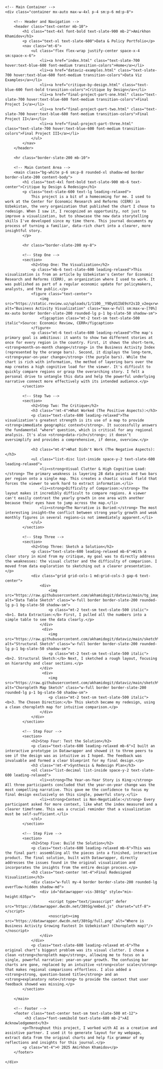 
<html lang="en">
<head>
    <meta charset="UTF-8">
    <meta name="viewport" content="width=device-width, initial-scale=1.0">
    <title>Critique by Design | Amirkhon Khamidov's Portfolio</title>
    <script src="https://cdn.tailwindcss.com"></script>
    <link rel="preconnect" href="https://fonts.googleapis.com">
    <link rel="preconnect" href="https://fonts.gstatic.com" crossorigin>
    <link href="https://fonts.googleapis.com/css2?family=Inter:wght@400;500;700&display=swap" rel="stylesheet">
    <style>
        body {
            font-family: 'Inter', sans-serif;
        }
        .content-body h2 {
            font-size: 1.875rem; /* 3xl */
            font-weight: 700;
            color: #1e293b; /* slate-900 */
            margin-bottom: 1.5rem; /* mb-6 */
            margin-top: 2.5rem; /* mt-10 */
        }
        .content-body h3 {
            font-size: 1.5rem; /* 2xl */
            font-weight: 700;
            color: #1e293b; /* slate-900 */
            margin-bottom: 1rem; /* mb-4 */
            margin-top: 2rem; /* mt-8 */
        }
    </style>
</head>
<body class="bg-slate-50 text-slate-800">

    <!-- Main Container -->
    <div class="container mx-auto max-w-4xl p-4 sm:p-6 md:p-8">

        <!-- Header and Navigation -->
        <header class="text-center mb-10">
            <h1 class="text-4xl font-bold text-slate-900 mb-2">Amirkhon Khamidov</h1>
            <p class="text-xl text-slate-600">Data & Policy Portfolio</p>
            <nav class="mt-6">
                <ul class="flex flex-wrap justify-center space-x-4 sm:space-x-6">
                    <li><a href="index.html" class="text-slate-700 hover:text-blue-600 font-medium transition-colors">Home</a></li>
                    <li><a href="dataviz-examples.html" class="text-slate-700 hover:text-blue-600 font-medium transition-colors">Data Viz Examples</a></li>
                    <li><a href="critique-by-design.html" class="text-blue-600 font-bold transition-colors">Critique by Design</a></li>
                    <li><a href="final-project-part-one.html" class="text-slate-700 hover:text-blue-600 font-medium transition-colors">Final Project I</a></li>
                    <li><a href="final-project-part-two.html" class="text-slate-700 hover:text-blue-600 font-medium transition-colors">Final Project II</a></li>
                    <li><a href="final-project-part-three.html" class="text-slate-700 hover:text-blue-600 font-medium transition-colors">Final Project III</a></li>
                </ul>
            </nav>
        </header>

        <hr class="border-slate-200 mb-10">

        <!-- Main Content Area -->
        <main class="bg-white p-6 sm:p-8 rounded-xl shadow-md border border-slate-200 content-body">
            <h1 class="text-4xl font-bold text-slate-900 mb-6 text-center">Critique by Design & Redesign</h1>
            <p class="text-slate-600 text-lg leading-relaxed">
                This project is a bit of a homecoming for me. I used to work at the Center for Economic Research and Reforms (CERR) in Uzbekistan, the very organization that published the chart I chose to redesign. When I saw it, I recognized an opportunity, not just to improve a visualization, but to showcase the new data storytelling skills I've developed since my time there. This journal documents my process of turning a familiar, data-rich chart into a clearer, more insightful story.
            </p>
            
            <hr class="border-slate-200 my-8">

            <!-- Step One -->
            <section>
                <h2>Step One: The Visualization</h2>
                <p class="mb-6 text-slate-600 leading-relaxed">This visualization is from an article by Uzbekistan's Center for Economic Research and Reforms (CERR), an organization where I used to work. It was published as part of a regular economic update for policymakers, analysts, and the public.</p>
                <figure class="text-center">
                    <img src="https://static.review.uz/uploads/1/1100__Y9DyU1IbE9sY2s1D_v2eqxrwvin2DCGw.jpg" alt="Business Activity Visualization" class="max-w-full sm:max-w-[70%] mx-auto border border-slate-200 rounded-lg p-1 bg-slate-50 shadow-sm">
                    <figcaption class="mt-2 text-sm text-slate-500 italic">Source: Economic Review, CERR</figcaption>
                </figure>
                <p class="mt-6 text-slate-600 leading-relaxed">The map's primary goal is ambitious: it wants to show two different stories at once for every region in the country. First, it shows the short-term, <strong>month-on-month change</strong> in the Business Activity Index (represented by the orange bars). Second, it displays the long-term, <strong>year-on-year change</strong> (the purple bars). While the chart is rich with information, the method of layering bars over the map creates a high cognitive load for the viewer. It's difficult to quickly compare regions or grasp the overarching story. I felt a personal drive to untangle this data and help the powerful underlying narrative connect more effectively with its intended audience.</p>
            </section>

            <!-- Step Two -->
            <section>
                <h2>Step Two: The Critique</h2>
                <h3 class="!mt-4">What Worked (The Positive Aspects):</h3>
                <p class="text-slate-600 leading-relaxed">The visualization's greatest strength is its use of a map to provide <strong>immediate geographic context</strong>. It successfully answers the fundamental "where" question, which is critical for any regional analysis. It's also <strong>data-rich</strong>; it doesn’t oversimplify and provides a comprehensive, if dense, overview.</p>
                
                <h3 class="mt-6">What Didn't Work (The Negative Aspects):</h3>
                <ul class="list-disc list-inside space-y-2 text-slate-600 leading-relaxed">
                    <li><strong>Visual Clutter & High Cognitive Load:</strong> The primary weakness is layering 28 data points and two bars per region onto a single map. This creates a chaotic visual field that forces the viewer to work hard to extract information.</li>
                    <li><strong>Difficulty of Comparison:</strong> The layout makes it incredibly difficult to compare regions. A viewer can't easily contrast the yearly growth in one area with another because their eyes have to jump across the map.</li>
                    <li><strong>The Narrative is Buried:</strong> The most interesting insight—the conflict between strong yearly growth and weak monthly figures in several regions—is not immediately apparent.</li>
                </ul>
            </section>
            
            <!-- Step Three -->
            <section>
                <h2>Step Three: Sketch a Solution</h2>
                <p class="text-slate-600 leading-relaxed mb-6">With a clear story in mind from my critique, my goal was to directly address the weaknesses: the visual clutter and the difficulty of comparison. I moved from data exploration to sketching out a clearer presentation.</p>
                <div class="grid grid-cols-1 md:grid-cols-3 gap-6 text-center">
                    <div>
                        <img src="https://raw.githubusercontent.com/akhamidogit/dataviz/main/tg_image_7.png" alt="Data Table Sketch" class="w-full border border-slate-200 rounded-lg p-1 bg-slate-50 shadow-sm">
                        <p class="mt-2 text-sm text-slate-500 italic"><b>1. Data Extraction:</b> First, I pulled all the numbers into a simple table to see the data clearly.</p>
                    </div>
                     <div>
                        <img src="https://raw.githubusercontent.com/akhamidogit/dataviz/main/sketch%201.jpg" alt="Structural Sketch" class="w-full border border-slate-200 rounded-lg p-1 bg-slate-50 shadow-sm">
                        <p class="mt-2 text-sm text-slate-500 italic"><b>2. Structural Sketch:</b> Next, I sketched a rough layout, focusing on hierarchy and clear sections.</p>
                    </div>
                     <div>
                        <img src="https://raw.githubusercontent.com/akhamidogit/dataviz/main/sketch%202.jpg" alt="Choropleth Map Sketch" class="w-full border border-slate-200 rounded-lg p-1 bg-slate-50 shadow-sm">
                        <p class="mt-2 text-sm text-slate-500 italic"><b>3. The Chosen Direction:</b> This sketch became my redesign, using a clean choropleth map for intuitive comparison.</p>
                    </div>
                </div>
            </section>

            <!-- Step Four -->
            <section>
                <h2>Step Four: Test the Solution</h2>
                <p class="text-slate-600 leading-relaxed mb-6">I built an interactive prototype in Datawrapper and showed it to three peers to see if the design was as intuitive as I hoped. The feedback was invaluable and formed a clear blueprint for my final design.</p>
                <h3 class="!mt-4">Synthesis & Redesign Plan</h3>
                <ol class="list-decimal list-inside space-y-2 text-slate-600 leading-relaxed">
                    <li><strong>The Year-on-Year Story is King:</strong> All three participants concluded that the year-on-year change was the most compelling narrative. This gave me the confidence to focus my final design exclusively on this single, powerful story.</li>
                    <li><strong>Context is Non-Negotiable:</strong> Every participant asked for more context, like what the index measured and a clearer timeframe. This was a crucial reminder that a visualization must be self-sufficient.</li>
                </ol>
            </section>

            <!-- Step Five -->
            <section>
                <h2>Step Five: Build the Solution</h2>
                <p class="text-slate-600 leading-relaxed mb-6">This was the final part: assembling all the pieces into a finished, interactive product. The final solution, built with Datawrapper, directly addresses the issues found in the original visualization and incorporates the insights from the entire design process.</p>
                <h3 class="text-center !mt-4">Final Redesigned Visualization</h3>
                <div class="w-full my-4 border border-slate-200 rounded-lg overflow-hidden shadow-md">
                    <div id="datawrapper-vis-38tGg" style="min-height:635px">
                        <script type="text/javascript" defer src="https://datawrapper.dwcdn.net/38tGg/embed.js" charset="utf-8"></script>
                        <noscript><img src="https://datawrapper.dwcdn.net/38tGg/full.png" alt="Where is Business Activity Growing Fastest In Uzbekistan? (Choropleth map)"/></noscript>
                    </div>
                </div>
                <p class="text-slate-600 leading-relaxed mt-6">The original chart’s biggest problem was its visual clutter. I chose a clean <strong>choropleth map</strong>, allowing me to focus on a single, powerful narrative: year-on-year growth. The confusing bar charts are gone, replaced by an intuitive <strong>color scale</strong> that makes regional comparisons effortless. I also added a <strong>strong, question-based title</strong> and an <strong>explanatory note</strong> to provide the context that user feedback showed was missing.</p>
            </section>

        </main>

        <!-- Footer -->
        <footer class="text-center text-sm text-slate-500 mt-12">
             <h3 class="font-semibold text-slate-600 mb-2">AI Acknowledgement</h3>
            <p>Throughout this project, I worked with AI as a creative and assistive partner. I used it to generate layout for my webpage, extract data from the original charts and help fix grammar of my reflections and insights for this journal.</p>
            <p class="mt-4">© 2025 Amirkhon Khamidov</p>
        </footer>

    </div>
</body>
</html>

